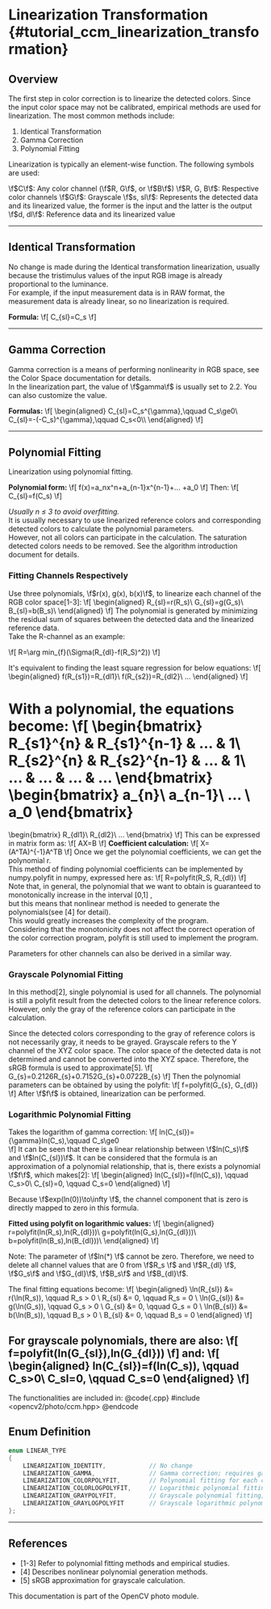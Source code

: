 Linearization Transformation {#tutorial_ccm_linearization_transformation}
============================

Overview
------------

The first step in color correction is to linearize the detected colors. Since the input color space may not be calibrated, empirical methods are used for linearization. The most common methods include:

1. Identical Transformation
2. Gamma Correction
3. Polynomial Fitting

Linearization is typically an element-wise function. The following symbols are used:

\f$C\f$: Any color channel (\f$R, G\f$, or \f$B\f$)
\f$R, G, B\f$: Respective color channels
\f$G\f$: Grayscale
\f$s, sl\f$: Represents the detected data and its linearized value, the former is the input and the latter is the output
\f$d, dl\f$: Reference data and its linearized value

---

Identical Transformation
------------

No change is made during the Identical transformation linearization, usually because the tristimulus values of the input RGB image is already proportional to the luminance.\
For example, if the input measurement data is in RAW format, the measurement data is already linear, so no linearization is required.

**Formula:**
\f[
C_{sl}=C_s
\f]

---

Gamma Correction
------------

Gamma correction is a means of performing nonlinearity in RGB space, see the Color Space documentation for details.\
In the linearization part, the value of \f$gamma\f$ is usually set to 2.2.
You can also customize the value.

**Formulas:**
\f[
\begin{aligned}
C_{sl}=C_s^{\gamma},\qquad C_s\ge0\\
C_{sl}=-(-C_s)^{\gamma},\qquad C_s<0\\\\
\end{aligned}
\f]

---

Polynomial Fitting
------------

Linearization using polynomial fitting.

**Polynomial form:**
\f[
f(x)=a_nx^n+a_{n-1}x^{n-1}+... +a_0
\f]
Then:
\f[
C_{sl}=f(C_s)
\f]

*Usually n ≤ 3 to avoid overfitting.*\
It is usually necessary to use linearized reference colors and corresponding detected colors to calculate the polynomial parameters.\
However, not all colors can participate in the calculation. The saturation detected colors needs to be removed. See the algorithm introduction document for details.

### Fitting Channels Respectively
Use three polynomials, \f$r(x), g(x), b(x)\f$, to linearize each channel of the RGB color space[1-3]:
\f[
\begin{aligned}
R_{sl}=r(R_s)\\
G_{sl}=g(G_s)\\
B_{sl}=b(B_s)\\
\end{aligned}
\f]
The polynomial is generated by minimizing the residual sum of squares between the detected data and the linearized reference data.\
Take the R-channel as an example:

\f[
R=\arg min_{f}(\Sigma(R_{dl}-f(R_S)^2))
\f]

It's equivalent to finding the least square regression for below equations:
\f[
\begin{aligned}
f(R_{s1})=R_{dl1}\\
f(R_{s2})=R_{dl2}\\
...
\end{aligned}
\f]

With a polynomial, the equations become:
\f[
\begin{bmatrix}
R_{s1}^{n} & R_{s1}^{n-1} & ... & 1\\
R_{s2}^{n} & R_{s2}^{n-1} & ... & 1\\
... & ... & ... & ...
\end{bmatrix}
\begin{bmatrix}
a_{n}\\
a_{n-1}\\
... \\
a_0
\end{bmatrix}
=
\begin{bmatrix}
R_{dl1}\\
R_{dl2}\\
...
\end{bmatrix}
\f]
This can be expressed in matrix form as:
\f[
AX=B
\f]
**Coefficient calculation:**
\f[
X=(A^TA)^{-1}A^TB
\f]
Once we get the polynomial coefficients, we can get the polynomial r.\
This method of finding polynomial coefficients can be implemented by numpy.polyfit in numpy, expressed here as:
\f[
R=polyfit(R_S, R_{dl})
\f]
Note that, in general, the polynomial that we want to obtain is guaranteed to monotonically increase in the interval [0,1] ,\
but this means that nonlinear method is needed to generate the polynomials(see [4] for detail).\
This would greatly increases the complexity of the program.\
Considering that the monotonicity does not affect the correct operation of the color correction program, polyfit is still used to implement the program.

Parameters for other channels can also be derived in a similar way.

### Grayscale Polynomial Fitting
In this method[2], single polynomial is used for all channels.
The polynomial is still a polyfit result from the detected colors to the linear reference colors.
However, only the gray of the reference colors can participate in the calculation.

Since the detected colors corresponding to the gray of reference colors is not necessarily gray, it needs to be grayed.
Grayscale refers to the Y channel of the XYZ color space.
The color space of the detected data is not determined and cannot be converted into the XYZ space.
Therefore, the sRGB formula is used to approximate[5].
\f[
G_{s}=0.2126R_{s}+0.7152G_{s}+0.0722B_{s}
\f]
Then the polynomial parameters can be obtained by using the polyfit:
\f[
f=polyfit(G_{s}, G_{dl})
\f]
After \f$f\f$ is obtained, linearization can be performed.

### Logarithmic Polynomial Fitting
Takes the logarithm of gamma correction:
\f[
ln(C_{sl})={\gamma}ln(C_s),\qquad C_s\ge0\
\f]
It can be seen that there is a linear relationship between \f$ln(C_s)\f$ and \f$ln(C_{sl})\f$. It can be considered that the formula is an approximation of a polynomial relationship, that is, there exists a polynomial \f$f\f$, which makes[2]:
\f[
\begin{aligned}
ln(C_{sl})=f(ln(C_s)), \qquad C_s>0\\
C_{sl}=0, \qquad C_s=0
\end{aligned}
\f]

Because \f$exp(ln(0))\to\infty \f$, the channel component that is zero is directly mapped to zero in this formula.

**Fitted using polyfit on logarithmic values:**
\f[
\begin{aligned}
r=polyfit(ln(R_s),ln(R_{dl}))\\
g=polyfit(ln(G_s),ln(G_{dl}))\\
b=polyfit(ln(B_s),ln(B_{dl}))\\
\end{aligned}
\f]

Note: The parameter of \f$ln(*) \f$ cannot be zero. Therefore, we need to delete all channel values that are 0 from \f$R_s \f$ and \f$R_{dl} \f$, \f$G_s\f$ and \f$G_{dl}\f$, \f$B_s\f$ and \f$B_{dl}\f$.

The final fitting equations become:
\f[
\begin{aligned}
\ln(R_{sl}) &= r(\ln(R_s)), \qquad R_s > 0 \\
R_{sl} &= 0, \qquad R_s = 0 \\
\ln(G_{sl}) &= g(\ln(G_s)), \qquad G_s > 0 \\
G_{sl} &= 0, \qquad G_s = 0 \\
\ln(B_{sl}) &= b(\ln(B_s)), \qquad B_s > 0 \\
B_{sl} &= 0, \qquad B_s = 0
\end{aligned}
\f]

For grayscale polynomials, there are also:
\f[
f=polyfit(ln(G_{sl}),ln(G_{dl}))
\f]
and:
\f[
\begin{aligned}
ln(C_{sl})=f(ln(C_s)), \qquad C_s>0\\
C_sl=0, \qquad C_s=0
\end{aligned}
\f]
---
The functionalities are included in:
@code{.cpp}
#include <opencv2/photo/ccm.hpp>
@endcode

Enum Definition
------------

```cpp
enum LINEAR_TYPE
{
    LINEARIZATION_IDENTITY,            // No change
    LINEARIZATION_GAMMA,               // Gamma correction; requires gamma value
    LINEARIZATION_COLORPOLYFIT,        // Polynomial fitting for each channel; requires degree
    LINEARIZATION_COLORLOGPOLYFIT,     // Logarithmic polynomial fitting; requires degree
    LINEARIZATION_GRAYPOLYFIT,         // Grayscale polynomial fitting; requires degree and dst_whites
    LINEARIZATION_GRAYLOGPOLYFIT       // Grayscale logarithmic polynomial fitting; requires degree and dst_whites
};
```

---

## References
- [1-3] Refer to polynomial fitting methods and empirical studies.
- [4] Describes nonlinear polynomial generation methods.
- [5] sRGB approximation for grayscale calculation.

This documentation is part of the OpenCV photo module.

